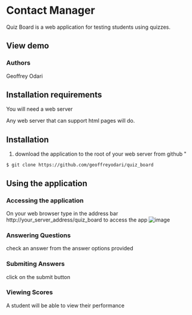 # Contact Manager
Quiz Board is a web application for testing students using quizzes.

## View demo


### Authors
Geoffrey Odari

## Installation requirements

You will need a web server 

Any web server that can support html pages will do.
## Installation
1. download the application to the root of your web server from github "
````
$ git clone https://github.com/geoffreyodari/quiz_board
````


## Using the application
### Accessing the application
On your web browser type in the address bar  http://your_server_address/quiz_board  to access the app 
![image](https://QMwPEWVbdhBpWpCSUvXXCH)

### Answering Questions
 check an answer from the answer options provided

### Submiting Answers
 click on the submit button 
### Viewing Scores
 A student will be able to view their performance